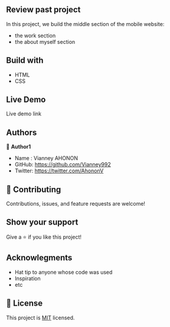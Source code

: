 ## Review past project
In this project, we build the middle section of the mobile website:
- the work section
- the about myself section

## Build with
- HTML
- CSS

## Live Demo
Live demo link

## Authors

👤 **Author1**
- Name : Vianney AHONON
- GitHub: https://github.com/Vianney992
- Twitter: https://twitter.com/AhononV

## 🤝 Contributing
Contributions, issues, and feature requests are welcome!

## Show your support
Give a ⭐️ if you like this project!

## Acknowlegments
- Hat tip to anyone whose code was used
- Inspiration
- etc
 
## 📝 License
This project is [MIT](./MIT.md) licensed.
